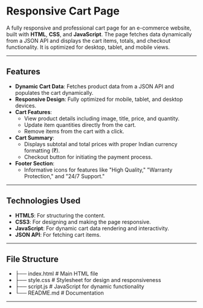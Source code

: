 # Responsive Cart Page

A fully responsive and professional cart page for an e-commerce website, built with **HTML**, **CSS**, and **JavaScript**. The page fetches data dynamically from a JSON API and displays the cart items, totals, and checkout functionality. It is optimized for desktop, tablet, and mobile views.

---

## Features

- **Dynamic Cart Data**: Fetches product data from a JSON API and populates the cart dynamically.
- **Responsive Design**: Fully optimized for mobile, tablet, and desktop devices.
- **Cart Features**:
  - View product details including image, title, price, and quantity.
  - Update item quantities directly from the cart.
  - Remove items from the cart with a click.
- **Cart Summary**:
  - Displays subtotal and total prices with proper Indian currency formatting (₹).
  - Checkout button for initiating the payment process.
- **Footer Section**:
  - Informative icons for features like "High Quality," "Warranty Protection," and "24/7 Support."

---

## Technologies Used

- **HTML5**: For structuring the content.
- **CSS3**: For designing and making the page responsive.
- **JavaScript**: For dynamic cart data rendering and interactivity.
- **JSON API**: For fetching cart items.

---

## File Structure


- ├── index.html        # Main HTML file
- ├── style.css         # Stylesheet for design and responsiveness
- ├── script.js         # JavaScript for dynamic functionality
- └── README.md         # Documentation


---

